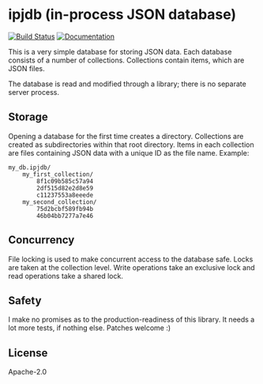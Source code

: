 # ipjdb (in-process JSON database)

[![Build Status](https://travis-ci.org/nicholasbishop/ipjdb.svg?branch=master)](https://travis-ci.org/nicholasbishop/ipjdb)
[![Documentation](https://docs.rs/ipjdb/badge.svg)](https://docs.rs/ipjdb)

This is a very simple database for storing JSON data. Each database
consists of a number of collections. Collections contain items, which
are JSON files.

The database is read and modified through a library; there is no
separate server process.

## Storage

Opening a database for the first time creates a directory. Collections
are created as subdirectories within that root directory. Items in
each collection are files containing JSON data with a unique ID as the
file name. Example:

    my_db.ipjdb/
        my_first_collection/
            8f1c09b585c57a94
            2df515d82e2d8e59
            c11237553a8eeede
        my_second_collection/
            75d2bcbf589fb94b
            46b04bb7277a7e46

## Concurrency

File locking is used to make concurrent access to the database
safe. Locks are taken at the collection level. Write operations take
an exclusive lock and read operations take a shared lock.

## Safety

I make no promises as to the production-readiness of this library. It
needs a lot more tests, if nothing else. Patches welcome :)

## License

Apache-2.0
